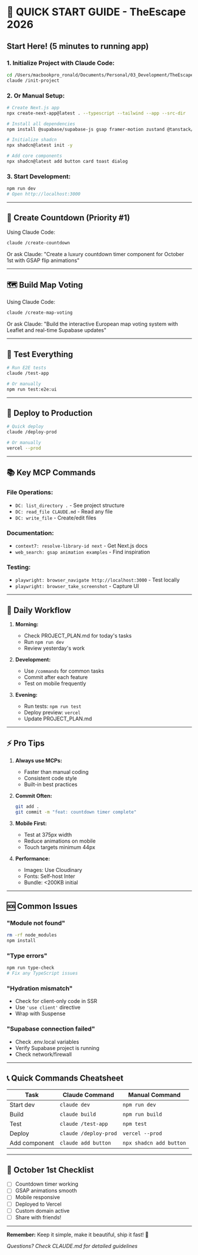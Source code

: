 # 🚀 QUICK START GUIDE - TheEscape 2026

## Start Here! (5 minutes to running app)

### 1. Initialize Project with Claude Code:
```bash
cd /Users/macbookpro_ronald/Documents/Personal/03_Development/TheEscape2026
claude /init-project
```

### 2. Or Manual Setup:
```bash
# Create Next.js app
npx create-next-app@latest . --typescript --tailwind --app --src-dir

# Install all dependencies
npm install @supabase/supabase-js gsap framer-motion zustand @tanstack/react-query leaflet react-leaflet lucide-react next-themes

# Initialize shadcn
npx shadcn@latest init -y

# Add core components
npx shadcn@latest add button card toast dialog
```

### 3. Start Development:
```bash
npm run dev
# Open http://localhost:3000
```

---

## 🎨 Create Countdown (Priority #1)

Using Claude Code:
```bash
claude /create-countdown
```

Or ask Claude:
"Create a luxury countdown timer component for October 1st with GSAP flip animations"

---

## 🗺️ Build Map Voting

Using Claude Code:
```bash
claude /create-map-voting
```

Or ask Claude:
"Build the interactive European map voting system with Leaflet and real-time Supabase updates"

---

## 🧪 Test Everything

```bash
# Run E2E tests
claude /test-app

# Or manually
npm run test:e2e:ui
```

---

## 🚀 Deploy to Production

```bash
# Quick deploy
claude /deploy-prod

# Or manually
vercel --prod
```

---

## 📚 Key MCP Commands

### File Operations:
- `DC: list_directory .` - See project structure
- `DC: read_file CLAUDE.md` - Read any file
- `DC: write_file` - Create/edit files

### Documentation:
- `context7: resolve-library-id next` - Get Next.js docs
- `web_search: gsap animation examples` - Find inspiration

### Testing:
- `playwright: browser_navigate http://localhost:3000` - Test locally
- `playwright: browser_take_screenshot` - Capture UI

---

## 🎯 Daily Workflow

1. **Morning:**
   - Check PROJECT_PLAN.md for today's tasks
   - Run `npm run dev`
   - Review yesterday's work

2. **Development:**
   - Use `/commands` for common tasks
   - Commit after each feature
   - Test on mobile frequently

3. **Evening:**
   - Run tests: `npm run test`
   - Deploy preview: `vercel`
   - Update PROJECT_PLAN.md

---

## ⚡ Pro Tips

1. **Always use MCPs:**
   - Faster than manual coding
   - Consistent code style
   - Built-in best practices

2. **Commit Often:**
   ```bash
   git add .
   git commit -m "feat: countdown timer complete"
   ```

3. **Mobile First:**
   - Test at 375px width
   - Reduce animations on mobile
   - Touch targets minimum 44px

4. **Performance:**
   - Images: Use Cloudinary
   - Fonts: Self-host Inter
   - Bundle: <200KB initial

---

## 🆘 Common Issues

### "Module not found"
```bash
rm -rf node_modules
npm install
```

### "Type errors"
```bash
npm run type-check
# Fix any TypeScript issues
```

### "Hydration mismatch"
- Check for client-only code in SSR
- Use `'use client'` directive
- Wrap with Suspense

### "Supabase connection failed"
- Check .env.local variables
- Verify Supabase project is running
- Check network/firewall

---

## 📞 Quick Commands Cheatsheet

| Task | Claude Command | Manual Command |
|------|---------------|----------------|
| Start dev | `claude dev` | `npm run dev` |
| Build | `claude build` | `npm run build` |
| Test | `claude /test-app` | `npm test` |
| Deploy | `claude /deploy-prod` | `vercel --prod` |
| Add component | `claude add button` | `npx shadcn add button` |

---

## 🎯 October 1st Checklist

- [ ] Countdown timer working
- [ ] GSAP animations smooth
- [ ] Mobile responsive
- [ ] Deployed to Vercel
- [ ] Custom domain active
- [ ] Share with friends!

---

**Remember:** Keep it simple, make it beautiful, ship it fast! 🚀

*Questions? Check CLAUDE.md for detailed guidelines*